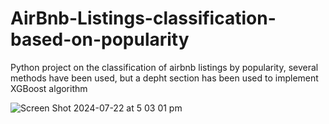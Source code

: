 # AirBnb-Listings-classification-based-on-popularity
Python project on the classification of airbnb listings by popularity, several methods have been used, but a depht section has been used to implement XGBoost algorithm

![Screen Shot 2024-07-22 at 5 03 01 pm](https://github.com/user-attachments/assets/91fb548a-c394-4d32-8662-9e4a15da42cd)
